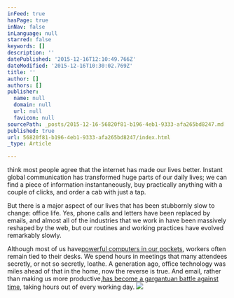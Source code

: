 ```yaml
---
inFeed: true
hasPage: true
inNav: false
inLanguage: null
starred: false
keywords: []
description: ''
datePublished: '2015-12-16T12:10:49.766Z'
dateModified: '2015-12-16T10:30:02.769Z'
title: ''
author: []
authors: []
publisher:
  name: null
  domain: null
  url: null
  favicon: null
sourcePath: _posts/2015-12-16-56820f81-b196-4eb1-9333-afa265bd8247.md
published: true
url: 56820f81-b196-4eb1-9333-afa265bd8247/index.html
_type: Article

---
```

think most people agree that the internet has made our lives better. Instant global communication has transformed huge parts of our daily lives; we can find a piece of information instantaneously, buy practically anything with a couple of clicks, and order a cab with just a tap.

But there is a major aspect of our lives that has been stubbornly slow to change: office life. Yes, phone calls and letters have been replaced by emails, and almost all of the industries that we work in have been massively reshaped by the web, but our routines and working practices have evolved remarkably slowly.

Although most of us have[powerful computers in our pockets][0], workers often remain tied to their desks. We spend hours in meetings that many attendees secretly, or not so secretly, loathe. A generation ago, office technology was miles ahead of that in the home, now the reverse is true. And email, rather than making us more productive,[has become a gargantuan battle against time][1], taking hours out of every working day.
![](https://the-grid-user-content.s3-us-west-2.amazonaws.com/1f5129a5-75a9-46be-b9f3-b5201d46cb5e.png)

[0]: http://www.telegraph.co.uk/technology/news/11949852/smartphone-apps-inexpensive-technology-thirty-years-ago.html
[1]: http://www.telegraph.co.uk/technology/news/11964562/Can-email-finally-be-killed-off.html